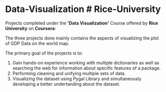 # Data-Visualization # Rice-University

Projects completed under the <b>'Data Visualization'</b> Course offered by <b>Rice University</b> on <b>Coursera</b>:

<p>The three projects done mainly contains the aspects of visualizing the plot of GDP Data on the world map.</p>


<p>The primary goal of the projects is to:
  
  1. Gain hands-on experience working with multiple dictionaries as well as searching the web for information about specific features of a package. 
  2. Performing cleaning and unifying multiple sets of data.
  3. Visualizing the dataset using Pygal Library and simultaneously developing a better undertanding about the dataset.
 
  
</p>
